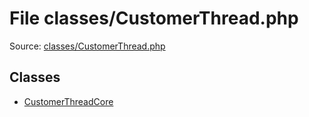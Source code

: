 File classes/CustomerThread.php
=========

Source: [classes/CustomerThread.php](https://github.com/PrestaShop/PrestaShop/blob/1.5.4.0/classes/CustomerThread.php)


Classes
-------

* [CustomerThreadCore](class.CustomerThreadCore.md)

